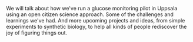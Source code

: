 

We will talk about how we've run a glucose monitoring pilot in Uppsala using an open citizen science approach. Some of the challenges and learnings we've had. And more upcoming projects and ideas, from simple experiments to synthetic biology, to help all kinds of people rediscover the joy of figuring things out.
